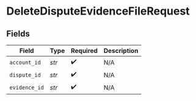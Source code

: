 # DeleteDisputeEvidenceFileRequest


## Fields

| Field              | Type               | Required           | Description        |
| ------------------ | ------------------ | ------------------ | ------------------ |
| `account_id`       | *str*              | :heavy_check_mark: | N/A                |
| `dispute_id`       | *str*              | :heavy_check_mark: | N/A                |
| `evidence_id`      | *str*              | :heavy_check_mark: | N/A                |